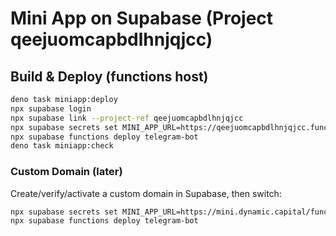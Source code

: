 # Mini App on Supabase (Project qeejuomcapbdlhnjqjcc)

## Build & Deploy (functions host)

```bash
deno task miniapp:deploy
npx supabase login
npx supabase link --project-ref qeejuomcapbdlhnjqjcc
npx supabase secrets set MINI_APP_URL=https://qeejuomcapbdlhnjqjcc.functions.supabase.co/miniapp/
npx supabase functions deploy telegram-bot
deno task miniapp:check
```

### Custom Domain (later)

Create/verify/activate a custom domain in Supabase, then switch:

```bash
npx supabase secrets set MINI_APP_URL=https://mini.dynamic.capital/functions/v1/miniapp/
npx supabase functions deploy telegram-bot
```
